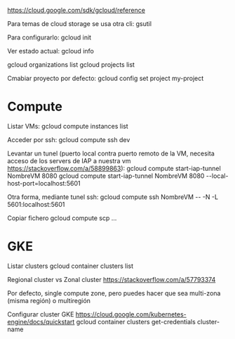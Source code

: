 https://cloud.google.com/sdk/gcloud/reference

Para temas de cloud storage se usa otra cli: gsutil

Para configurarlo:
gcloud init


Ver estado actual:
gcloud info


gcloud organizations list
gcloud projects list


Cmabiar proyecto por defecto:
gcloud config set project my-project


# Compute
Listar VMs:
gcloud compute instances list

Acceder por ssh:
gcloud compute ssh dev

Levantar un tunel (puerto local contra puerto remoto de la VM, necesita acceso de los servers de IAP a nuestra vm https://stackoverflow.com/a/58899863):
gcloud compute start-iap-tunnel NombreVM 8080
gcloud compute start-iap-tunnel NombreVM 8080 --local-host-port=localhost:5601

Otra forma, mediante tunel ssh:
gcloud compute ssh NombreVM -- -N -L 5601:localhost:5601


Copiar fichero
gcloud compute scp ...



# GKE
Listar clusters
gcloud container clusters list


Regional cluster vs Zonal cluster
https://stackoverflow.com/a/57793374

Por defecto, single compute zone, pero puedes hacer que sea multi-zona (misma región) o multiregión


Configurar cluster GKE
https://cloud.google.com/kubernetes-engine/docs/quickstart
gcloud container clusters get-credentials cluster-name
